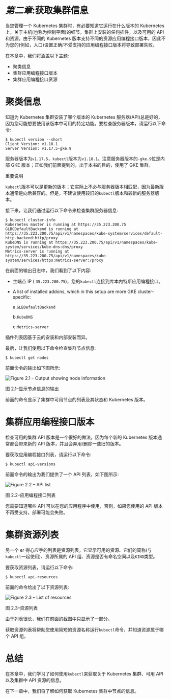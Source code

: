# *第二章*:获取集群信息

当您管理一个 Kubernetes 集群时，有必要知道它运行在什么版本的 Kubernetes 上，关于主机(也称为控制平面)的细节，集群上安装的任何插件，以及可用的 API 和资源。由于不同的 Kubernetes 版本支持不同的资源应用编程接口版本，因此不为您的(例如，入口)设置正确/不受支持的应用编程接口版本将导致部署失败。

在本章中，我们将涵盖以下主题:

*   聚类信息
*   集群应用编程接口版本
*   集群应用编程接口资源

# 聚类信息

知道为 Kubernetes 集群安装了哪个版本的 Kubernetes 服务器(API)总是好的，因为您可能想要使用该版本中可用的特定功能。要检查服务器版本，请运行以下命令:

```
$ kubectl version --short
Client Version: v1.18.1
Server Version: v1.17.5-gke.9
```

服务器版本为`v1.17.5`，`kubectl`版本为`v1.18.1`。注意服务器版本的`-gke.9`位是内部 GKE 版本；正如我们前面提到的，出于本书的目的，使用了 GKE 集群。

重要说明

`kubectl`版本可以是更新的版本；它实际上不必与服务器版本相匹配，因为最新版本通常是向后兼容的。但是，不建议使用较旧的`kubectl`版本和较新的服务器版本。

接下来，让我们通过运行以下命令来检查集群服务器信息:

```
$ kubectl cluster-info
Kubernetes master is running at https://35.223.200.75
GLBCDefaultBackend is running at https://35.223.200.75/api/v1/namespaces/kube-system/services/default-http-backend:http/proxy
KubeDNS is running at https://35.223.200.75/api/v1/namespaces/kube-system/services/kube-dns:dns/proxy
Metrics-server is running at https://35.223.200.75/api/v1/namespaces/kube-system/services/https:metrics-server:/proxy
```

在前面的输出日志中，我们看到了以下内容:

*   主端点 IP ( `35.223.200.75`)，您的`kubectl`连接到库本内特斯应用编程接口。
*   A list of installed addons, which in this setup are more GKE cluster-specific:

    a.`GLBDefaultBackend`

    b.`KubeDNS`

    c.`Metrics-server`

插件列表因基于云的安装和内部安装而异。

最后，让我们使用以下命令检查集群节点信息:

```
$ kubectl get nodes
```

前面命令的输出如下图所示:

![Figure 2.1 – Output showing node information ](image/B16411_02_001.jpg)

图 2.1–显示节点信息的输出

前面的命令显示了集群中可用节点的列表及其状态和 Kubernetes 版本。

# 集群应用编程接口版本

检查可用的集群 API 版本是一个很好的做法，因为每个新的 Kubernetes 版本通常都会带来新的 API 版本，并且会弃用/删除一些旧的版本。

要获取应用编程接口列表，请运行以下命令:

```
$ kubectl api-versions
```

前面命令的输出为我们提供了一个 API 列表，如下图所示:

![Figure 2.2 – API list ](image/B16411_02_002.jpg)

图 2.2–应用编程接口列表

您需要知道哪些 API 可以在您的应用程序中使用，否则，如果您使用的 API 版本不再受支持，部署可能会失败。

# 集群资源列表

另一个 er 得心应手的列表是资源列表，它显示可用的资源、它们的简称(与`kubectl`一起使用)、资源所属的 API 组、资源是否有命名空间以及`KIND`类型。

要获取资源列表，请运行以下命令:

```
$ kubectl api-resources
```

前面的命令给出了以下资源列表:

![Figure 2.3 – List of resources ](image/B16411_02_003.jpg)

图 2.3–资源列表

由于列表很长，我们在前面的截图中只显示了一部分。

获取资源列表将帮助您使用简短的资源名称运行`kubectl`命令，并知道资源属于哪个 API 组。

# 总结

在本章中，我们学习了如何使用`kubectl`来获取关于 Kubernetes 集群、可用 API 以及集群中 API 资源的信息。

在下一章中，我们将了解如何获取 Kubernetes 集群中节点的信息。